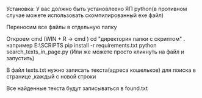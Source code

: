 Установка:
У вас должно быть установлеено ЯП python(в противном случае можете использовать скомпилированный exe файл)

Переносим все файлы в отдельную папку 

Откроем cmd (WIN + R -> cmd )
cd "директория папки с скриптом" . например E:\SCRIPTS
pip install -r requirements.txt
python search_texts_in_page.py (Или же можете просто кликнуть на файл и запустить)

В файл texts.txt нужно записать текста(адреса кошельков) для поиска в странице ,каждый с новой строки 

Все найденные текста будут записываться в found.txt
